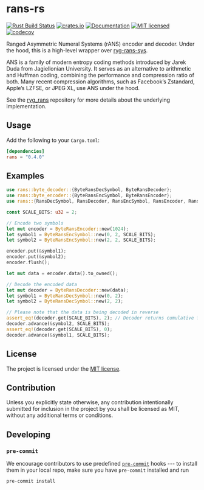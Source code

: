 rans-rs
=======

[![Rust Build Status](https://github.com/m4tx/rans-rs/workflows/Rust%20CI/badge.svg)](https://github.com/m4tx/rans-rs/actions/workflows/rust.yml)
[![crates.io](https://img.shields.io/crates/v/rans.svg)](https://crates.io/crates/rans)
[![Documentation](https://docs.rs/rans/badge.svg)](https://docs.rs/rans)
[![MIT licensed](https://img.shields.io/github/license/m4tx/rans-rs)](https://github.com/m4tx/rans-rs/blob/master/LICENSE)
[![codecov](https://codecov.io/gh/m4tx/rans-rs/branch/master/graph/badge.svg)](https://codecov.io/gh/m4tx/rans-rs)

Ranged Asymmetric Numeral Systems (rANS) encoder and decoder. Under the hood,
this is a high-level wrapper over
[ryg-rans-sys](https://github.com/m4tx/ryg-rans-sys/).

ANS is a family of modern entropy coding methods introduced by Jarek Duda from
Jagiellonian University. It serves as an alternative to arithmetic and Huffman
coding, combining the performance and compression ratio of both. Many recent
compression algorithms, such as Facebook’s Zstandard, Apple’s LZFSE, or JPEG XL,
use ANS under the hood.

See the [ryg_rans](https://github.com/rygorous/ryg_rans) repository for more
details about the underlying implementation.

## Usage

Add the following to your `Cargo.toml`:

```toml
[dependencies]
rans = "0.4.0"
```

## Examples

```rust
use rans::byte_decoder::{ByteRansDecSymbol, ByteRansDecoder};
use rans::byte_encoder::{ByteRansEncSymbol, ByteRansEncoder};
use rans::{RansDecSymbol, RansDecoder, RansEncSymbol, RansEncoder, RansEncoderMulti};

const SCALE_BITS: u32 = 2;

// Encode two symbols
let mut encoder = ByteRansEncoder::new(1024);
let symbol1 = ByteRansEncSymbol::new(0, 2, SCALE_BITS);
let symbol2 = ByteRansEncSymbol::new(2, 2, SCALE_BITS);

encoder.put(&symbol1);
encoder.put(&symbol2);
encoder.flush();

let mut data = encoder.data().to_owned();

// Decode the encoded data
let mut decoder = ByteRansDecoder::new(data);
let symbol1 = ByteRansDecSymbol::new(0, 2);
let symbol2 = ByteRansDecSymbol::new(2, 2);

// Please note that the data is being decoded in reverse
assert_eq!(decoder.get(SCALE_BITS), 2); // Decoder returns cumulative frequency
decoder.advance(&symbol2, SCALE_BITS);
assert_eq!(decoder.get(SCALE_BITS), 0);
decoder.advance(&symbol1, SCALE_BITS);
```

## License

The project is licensed under the [MIT license](LICENSE).

## Contribution

Unless you explicitly state otherwise, any contribution intentionally submitted
for inclusion in the project by you shall be licensed as MIT, without any
additional terms or conditions.

## Developing
### `pre-commit`
We encourage contributors to use predefined [`pre-commit`](https://pre-commit.com/)
hooks --- to install them in your local repo, make sure you have `pre-commit`
installed and run
```shell
pre-commit install
```
